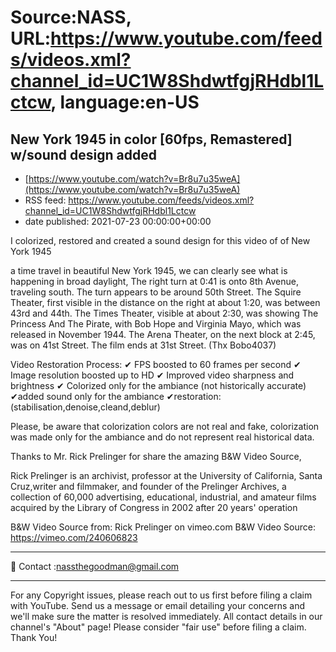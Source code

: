 # Source:NASS, URL:https://www.youtube.com/feeds/videos.xml?channel_id=UC1W8ShdwtfgjRHdbl1Lctcw, language:en-US

## New York 1945 in color [60fps, Remastered] w/sound design added
 - [https://www.youtube.com/watch?v=Br8u7u35weA](https://www.youtube.com/watch?v=Br8u7u35weA)
 - RSS feed: https://www.youtube.com/feeds/videos.xml?channel_id=UC1W8ShdwtfgjRHdbl1Lctcw
 - date published: 2021-07-23 00:00:00+00:00

I colorized, restored and created a sound design for this video of of New York 1945

a time travel in beautiful New York 1945, we can clearly see what is happening in broad daylight, The right turn at 0:41 is onto 8th Avenue, traveling south. The turn appears to be around 50th Street. The Squire Theater, first visible in the distance on the right at about 1:20, was between 43rd and 44th. The Times Theater, visible at about 2:30, was showing The Princess And The Pirate, with Bob Hope and Virginia Mayo, which was released in November 1944. The Arena Theater, on the next block at 2:45, was on 41st Street. The film ends at 31st Street. (Thx Bobo4037)

Video Restoration Process:
✔ FPS boosted to 60 frames per second 
✔ Image resolution boosted up to HD 
✔ Improved video sharpness and brightness 
✔ Colorized only for the ambiance (not historically accurate)
✔added sound only for the ambiance
✔restoration:(stabilisation,denoise,cleand,deblur) 

Please, be aware that colorization colors are not real and fake, colorization was made only for the ambiance and do not represent real historical data.

Thanks to Mr. Rick Prelinger for share the amazing B&W Video Source,

Rick Prelinger is an archivist, professor at the University of California, Santa Cruz,writer and filmmaker, and founder of the Prelinger Archives, a collection of 60,000 advertising, educational, industrial, and amateur films acquired by the Library of Congress in 2002 after 20 years' operation

B&W Video Source from: Rick Prelinger on vimeo.com
B&W Video Source: https://vimeo.com/240606823
- - - - - - - - - - - - - - - - - - - -
📨 Contact  :nassthegoodman@gmail.com
- - - - - - - - - - - - - - - - - - - -
For any Copyright issues, please reach out to us first before filing a claim with YouTube. Send us a message or email detailing your concerns and we'll make sure the matter is resolved immediately. All contact details in our channel's "About" page! Please consider "fair use" before filing a claim. Thank You!

